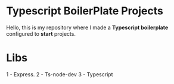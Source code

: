 # Typescript BoilerPlate Projects

  
Hello, this is my repository where I made a **Typescript boilerplate** configured to **start** projects.


# Libs
1 - Express.
2 - Ts-node-dev
3 - Typescript
